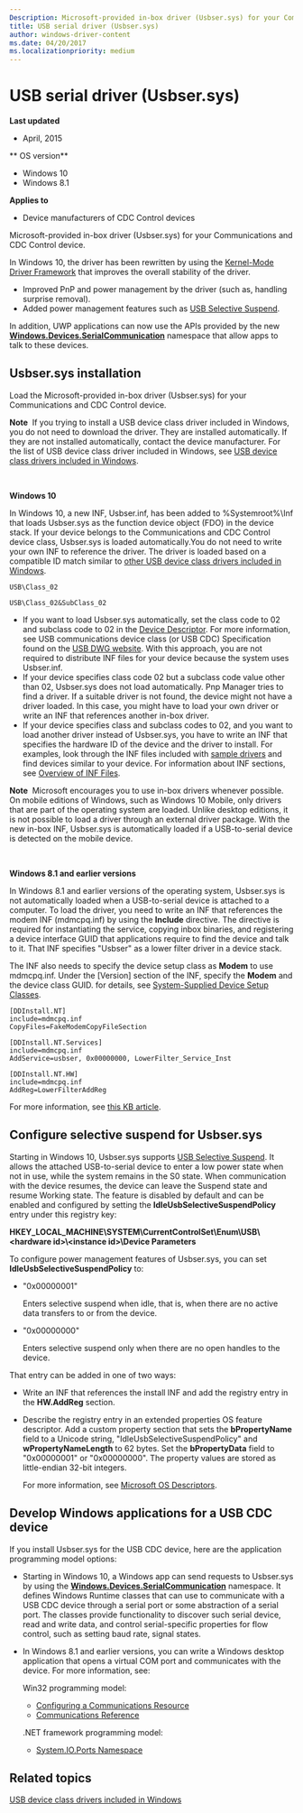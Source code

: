 ```yaml
---
Description: Microsoft-provided in-box driver (Usbser.sys) for your Communications and CDC Control device.
title: USB serial driver (Usbser.sys)
author: windows-driver-content
ms.date: 04/20/2017
ms.localizationpriority: medium
---
```


# USB serial driver (Usbser.sys)


**Last updated**

-   April, 2015

** OS version**

-   Windows 10
-   Windows 8.1

**Applies to**

-   Device manufacturers of CDC Control devices

Microsoft-provided in-box driver (Usbser.sys) for your Communications and CDC Control device.

In Windows 10, the driver has been rewritten by using the [Kernel-Mode Driver Framework](https://docs.microsoft.com/windows-hardware/drivers/wdf/) that improves the overall stability of the driver.

-   Improved PnP and power management by the driver (such as, handling surprise removal).
-   Added power management features such as [USB Selective Suspend](usb-selective-suspend.md).

In addition, UWP applications can now use the APIs provided by the new [**Windows.Devices.SerialCommunication**](https://msdn.microsoft.com/library/windows/apps/dn921817) namespace that allow apps to talk to these devices.

## Usbser.sys installation


Load the Microsoft-provided in-box driver (Usbser.sys) for your Communications and CDC Control device.

**Note**  If you trying to install a USB device class driver included in Windows, you do not need to download the driver. They are installed automatically. If they are not installed automatically, contact the device manufacturer. For the list of USB device class driver included in Windows, see [USB device class drivers included in Windows](supported-usb-classes.md).

 

**Windows 10**

In Windows 10, a new INF, Usbser.inf, has been added to %Systemroot%\\Inf that loads Usbser.sys as the function device object (FDO) in the device stack. If your device belongs to the Communications and CDC Control device class, Usbser.sys is loaded automatically.You do not need to write your own INF to reference the driver. The driver is loaded based on a compatible ID match similar to [other USB device class drivers included in Windows](supported-usb-classes.md).

`USB\Class_02`

`USB\Class_02&SubClass_02`

-   If you want to load Usbser.sys automatically, set the class code to 02 and subclass code to 02 in the [Device Descriptor](usb-device-descriptors.md). For more information, see USB communications device class (or USB CDC) Specification found on the [USB DWG website](http://go.microsoft.com/fwlink/p/?linkid=617741). With this approach, you are not required to distribute INF files for your device because the system uses Usbser.inf.
-   If your device specifies class code 02 but a subclass code value other than 02, Usbser.sys does not load automatically. Pnp Manager tries to find a driver. If a suitable driver is not found, the device might not have a driver loaded. In this case, you might have to load your own driver or write an INF that references another in-box driver.
-   If your device specifies class and subclass codes to 02, and you want to load another driver instead of Usbser.sys, you have to write an INF that specifies the hardware ID of the device and the driver to install. For examples, look through the INF files included with [sample drivers](http://go.microsoft.com/fwlink/p/?LinkId=534087) and find devices similar to your device. For information about INF sections, see [Overview of INF Files](https://msdn.microsoft.com/library/windows/hardware/ff549520).

**Note**  Microsoft encourages you to use in-box drivers whenever possible. On mobile editions of Windows, such as Windows 10 Mobile, only drivers that are part of the operating system are loaded. Unlike desktop editions, it is not possible to load a driver through an external driver package. With the new in-box INF, Usbser.sys is automatically loaded if a USB-to-serial device is detected on the mobile device.

 

**Windows 8.1 and earlier versions**

In Windows 8.1 and earlier versions of the operating system, Usbser.sys is not automatically loaded when a USB-to-serial device is attached to a computer. To load the driver, you need to write an INF that references the modem INF (mdmcpq.inf) by using the **Include** directive. The directive is required for instantiating the service, copying inbox binaries, and registering a device interface GUID that applications require to find the device and talk to it. That INF specifies "Usbser" as a lower filter driver in a device stack.

The INF also needs to specify the device setup class as **Modem** to use mdmcpq.inf. Under the [Version] section of the INF, specify the **Modem** and the device class GUID. for details, see [System-Supplied Device Setup Classes](https://msdn.microsoft.com/library/windows/hardware/ff553419).

``` syntax
[DDInstall.NT]
include=mdmcpq.inf
CopyFiles=FakeModemCopyFileSection 

[DDInstall.NT.Services]
include=mdmcpq.inf
AddService=usbser, 0x00000000, LowerFilter_Service_Inst 

[DDInstall.NT.HW]
include=mdmcpq.inf
AddReg=LowerFilterAddReg
```

For more information, see [this KB article](https://support.microsoft.com/kb/837637/).

## Configure selective suspend for Usbser.sys


Starting in Windows 10, Usbser.sys supports [USB Selective Suspend](usb-selective-suspend.md). It allows the attached USB-to-serial device to enter a low power state when not in use, while the system remains in the S0 state. When communication with the device resumes, the device can leave the Suspend state and resume Working state. The feature is disabled by default and can be enabled and configured by setting the **IdleUsbSelectiveSuspendPolicy** entry under this registry key:

**HKEY\_LOCAL\_MACHINE\\SYSTEM\\CurrentControlSet\\Enum\\USB\\&lt;hardware id&gt;\\&lt;instance id&gt;\\Device Parameters**

To configure power management features of Usbser.sys, you can set **IdleUsbSelectiveSuspendPolicy** to:

-   "0x00000001"

    Enters selective suspend when idle, that is, when there are no active data transfers to or from the device.

-   "0x00000000"

    Enters selective suspend only when there are no open handles to the device.

That entry can be added in one of two ways:

-   Write an INF that references the install INF and add the registry entry in the **HW.AddReg** section.
-   Describe the registry entry in an extended properties OS feature descriptor. Add a custom property section that sets the **bPropertyName** field to a Unicode string, "IdleUsbSelectiveSuspendPolicy" and **wPropertyNameLength** to 62 bytes. Set the **bPropertyData** field to "0x00000001" or "0x00000000". The property values are stored as little-endian 32-bit integers.

    For more information, see [Microsoft OS Descriptors](http://go.microsoft.com/fwlink/p/?linkid=224878).

## Develop Windows applications for a USB CDC device


If you install Usbser.sys for the USB CDC device, here are the application programming model options:

-   Starting in Windows 10, a Windows app can send requests to Usbser.sys by using the [**Windows.Devices.SerialCommunication**](https://msdn.microsoft.com/library/windows/apps/dn921817) namespace. It defines Windows Runtime classes that can use to communicate with a USB CDC device through a serial port or some abstraction of a serial port. The classes provide functionality to discover such serial device, read and write data, and control serial-specific properties for flow control, such as setting baud rate, signal states.

-   In Windows 8.1 and earlier versions, you can write a Windows desktop application that opens a virtual COM port and communicates with the device. For more information, see:

    Win32 programming model:

    -   [Configuring a Communications Resource](https://msdn.microsoft.com/library/windows/desktop/aa363201)
    -   [Communications Reference](https://msdn.microsoft.com/library/windows/desktop/aa363195)

    .NET framework programming model:

    -   [System.IO.Ports Namespace](https://msdn.microsoft.com/library/System.IO.Ports.aspx)

## Related topics
[USB device class drivers included in Windows](supported-usb-classes.md)  
<!-- [How to use or to reference the Usbser.sys driver from universal serial bus (USB) modem .inf files](https://support.microsoft.com/help/837637/how-to-use-or-to-reference-the-usbser.sys-driver-from-universal-serial-bus-usb-modem-.inf-files) -->



